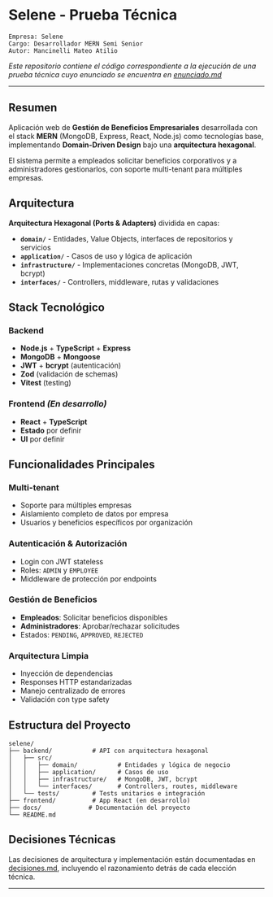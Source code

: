 # Selene - Prueba Técnica

```
Empresa: Selene
Cargo: Desarrollador MERN Semi Senior
Autor: Mancinelli Mateo Atilio
```

*Este repositorio contiene el código correspondiente a la ejecución de una prueba técnica cuyo enunciado se encuentra en [enunciado.md](./docs/enunciado.md)*

---

## Resumen

Aplicación web de **Gestión de Beneficios Empresariales** desarrollada con el stack **MERN** (MongoDB, Express, React, Node.js) como tecnologías base, implementando **Domain-Driven Design** bajo una **arquitectura hexagonal**.

El sistema permite a empleados solicitar beneficios corporativos y a administradores gestionarlos, con soporte multi-tenant para múltiples empresas.

## Arquitectura

**Arquitectura Hexagonal (Ports & Adapters)** dividida en capas:

- **`domain/`** - Entidades, Value Objects, interfaces de repositorios y servicios
- **`application/`** - Casos de uso y lógica de aplicación  
- **`infrastructure/`** - Implementaciones concretas (MongoDB, JWT, bcrypt)
- **`interfaces/`** - Controllers, middleware, rutas y validaciones

## Stack Tecnológico

### Backend
- **Node.js** + **TypeScript** + **Express**
- **MongoDB** + **Mongoose** 
- **JWT** + **bcrypt** (autenticación)
- **Zod** (validación de schemas)
- **Vitest** (testing)

### Frontend *(En desarrollo)*
- **React** + **TypeScript**
- **Estado** por definir
- **UI** por definir

## Funcionalidades Principales

### **Multi-tenant**
- Soporte para múltiples empresas
- Aislamiento completo de datos por empresa
- Usuarios y beneficios específicos por organización

### **Autenticación & Autorización**
- Login con JWT stateless
- Roles: `ADMIN` y `EMPLOYEE`
- Middleware de protección por endpoints

### **Gestión de Beneficios**
- **Empleados**: Solicitar beneficios disponibles
- **Administradores**: Aprobar/rechazar solicitudes
- Estados: `PENDING`, `APPROVED`, `REJECTED`

###  **Arquitectura Limpia**
- Inyección de dependencias
- Responses HTTP estandarizadas
- Manejo centralizado de errores
- Validación con type safety

## Estructura del Proyecto

```
selene/
├── backend/           # API con arquitectura hexagonal
│   ├── src/
│   │   ├── domain/           # Entidades y lógica de negocio
│   │   ├── application/      # Casos de uso
│   │   ├── infrastructure/   # MongoDB, JWT, bcrypt
│   │   └── interfaces/       # Controllers, routes, middleware
│   └── tests/         # Tests unitarios e integración
├── frontend/          # App React (en desarrollo)
├── docs/             # Documentación del proyecto
└── README.md
```

## Decisiones Técnicas

Las decisiones de arquitectura y implementación están documentadas en [decisiones.md](./docs/decisiones.md), incluyendo el razonamiento detrás de cada elección técnica.

---
